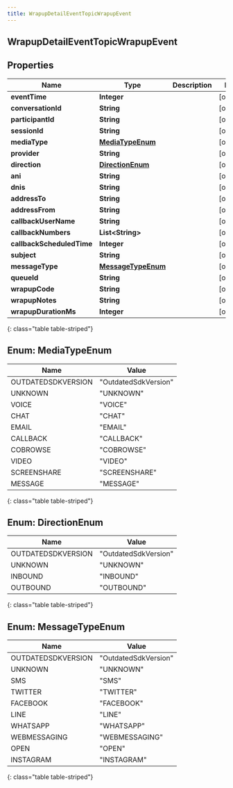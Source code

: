 ```yaml
---
title: WrapupDetailEventTopicWrapupEvent
---
```


## WrapupDetailEventTopicWrapupEvent

## Properties

| Name                      | Type                                           | Description | Notes      |
| ------------------------- | ---------------------------------------------- | ----------- | ---------- |
| **eventTime**             | <!----><!---->**Integer**<!---->               |             | [optional] |
| **conversationId**        | <!----><!---->**String**<!---->                |             | [optional] |
| **participantId**         | <!----><!---->**String**<!---->                |             | [optional] |
| **sessionId**             | <!----><!---->**String**<!---->                |             | [optional] |
| **mediaType**             | [**MediaTypeEnum**](#MediaTypeEnum)<!---->     |             | [optional] |
| **provider**              | <!----><!---->**String**<!---->                |             | [optional] |
| **direction**             | [**DirectionEnum**](#DirectionEnum)<!---->     |             | [optional] |
| **ani**                   | <!----><!---->**String**<!---->                |             | [optional] |
| **dnis**                  | <!----><!---->**String**<!---->                |             | [optional] |
| **addressTo**             | <!----><!---->**String**<!---->                |             | [optional] |
| **addressFrom**           | <!----><!---->**String**<!---->                |             | [optional] |
| **callbackUserName**      | <!----><!---->**String**<!---->                |             | [optional] |
| **callbackNumbers**       | <!----><!---->**List&lt;String&gt;**<!---->    |             | [optional] |
| **callbackScheduledTime** | <!----><!---->**Integer**<!---->               |             | [optional] |
| **subject**               | <!----><!---->**String**<!---->                |             | [optional] |
| **messageType**           | [**MessageTypeEnum**](#MessageTypeEnum)<!----> |             | [optional] |
| **queueId**               | <!----><!---->**String**<!---->                |             | [optional] |
| **wrapupCode**            | <!----><!---->**String**<!---->                |             | [optional] |
| **wrapupNotes**           | <!----><!---->**String**<!---->                |             | [optional] |
| **wrapupDurationMs**      | <!----><!---->**Integer**<!---->               |             | [optional] |

{: class="table table-striped"}

<a name="MediaTypeEnum"></a>

## Enum: MediaTypeEnum

| Name               | Value                          |
| ------------------ | ------------------------------ |
| OUTDATEDSDKVERSION | &quot;OutdatedSdkVersion&quot; |
| UNKNOWN            | &quot;UNKNOWN&quot;            |
| VOICE              | &quot;VOICE&quot;              |
| CHAT               | &quot;CHAT&quot;               |
| EMAIL              | &quot;EMAIL&quot;              |
| CALLBACK           | &quot;CALLBACK&quot;           |
| COBROWSE           | &quot;COBROWSE&quot;           |
| VIDEO              | &quot;VIDEO&quot;              |
| SCREENSHARE        | &quot;SCREENSHARE&quot;        |
| MESSAGE            | &quot;MESSAGE&quot;            |

{: class="table table-striped"}

<a name="DirectionEnum"></a>

## Enum: DirectionEnum

| Name               | Value                          |
| ------------------ | ------------------------------ |
| OUTDATEDSDKVERSION | &quot;OutdatedSdkVersion&quot; |
| UNKNOWN            | &quot;UNKNOWN&quot;            |
| INBOUND            | &quot;INBOUND&quot;            |
| OUTBOUND           | &quot;OUTBOUND&quot;           |

{: class="table table-striped"}

<a name="MessageTypeEnum"></a>

## Enum: MessageTypeEnum

| Name               | Value                          |
| ------------------ | ------------------------------ |
| OUTDATEDSDKVERSION | &quot;OutdatedSdkVersion&quot; |
| UNKNOWN            | &quot;UNKNOWN&quot;            |
| SMS                | &quot;SMS&quot;                |
| TWITTER            | &quot;TWITTER&quot;            |
| FACEBOOK           | &quot;FACEBOOK&quot;           |
| LINE               | &quot;LINE&quot;               |
| WHATSAPP           | &quot;WHATSAPP&quot;           |
| WEBMESSAGING       | &quot;WEBMESSAGING&quot;       |
| OPEN               | &quot;OPEN&quot;               |
| INSTAGRAM          | &quot;INSTAGRAM&quot;          |

{: class="table table-striped"}
